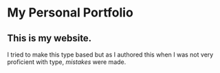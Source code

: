 # My Personal Portfolio

## This is my website.
I tried to make this type based but as I authored this when I was not very proficient with type,
*mistakes* were made.
